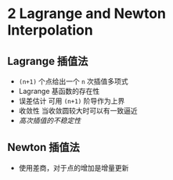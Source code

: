 # 2 Lagrange and Newton Interpolation
## Lagrange 插值法
- `(n+1)` 个点给出一个 `n` 次插值多项式
- Lagrange 基函数的存在性
- 误差估计 可用 `(n+1)` 阶导作为上界
- 收敛性 当收敛圆较大时可以有一致逼近
- _高次插值的不稳定性_

## Newton 插值法
- 使用差商，对于点的增加是增量更新
